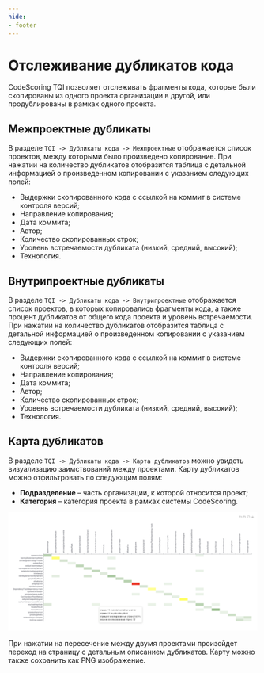 ```yaml
---
hide:
- footer
---
```


# Отслеживание дубликатов кода

CodeScoring TQI позволяет отслеживать фрагменты кода, которые были скопированы из одного проекта организации в другой, или продублированы в рамках одного проекта.

## Межпроектные дубликаты

В разделе `TQI -> Дубликаты кода -> Межпроектные` отображается список проектов, между которыми было произведено копирование. При нажатии на количество дубликатов отобразится таблица с детальной информацией о произведенном копировании с указанием следующих полей:

- Выдержки скопированного кода с ссылкой на коммит в системе контроля версий;
- Направление копирования;
- Дата коммита;
- Автор;
- Количество скопированных строк;
- Уровень встречаемости дубликата (низкий, средний, высокий);
- Технология.

## Внутрипроектные дубликаты

В разделе `TQI -> Дубликаты кода -> Внутрипроектные` отображается список проектов, в которых копировались фрагменты кода, а также процент дубликатов от общего кода проекта и уровень встречаемости. При нажатии на количество дубликатов отобразится таблица с детальной информацией о произведенном копировании с указанием следующих полей:

- Выдержки скопированного кода с ссылкой на коммит в системе контроля версий;
- Направление копирования;
- Дата коммита;
- Автор;
- Количество скопированных строк;
- Уровень встречаемости дубликата (низкий, средний, высокий);
- Технология.

## Карта дубликатов

В разделе `TQI -> Дубликаты кода -> Карта дубликатов` можно увидеть визуализацию заимствований между проектами. Карту дубликатов можно отфильтровать по следующим полям:

- **Подразделение** – часть организации, к которой относится проект;
- **Категория** – категория проекта в рамках системы CodeScoring.

![Clones map](/assets/img/tqi/clones-map.png)

При нажатии на пересечение между двумя проектами произойдет переход на страницу с детальным описанием дубликатов. Карту можно также сохранить как PNG изображение.